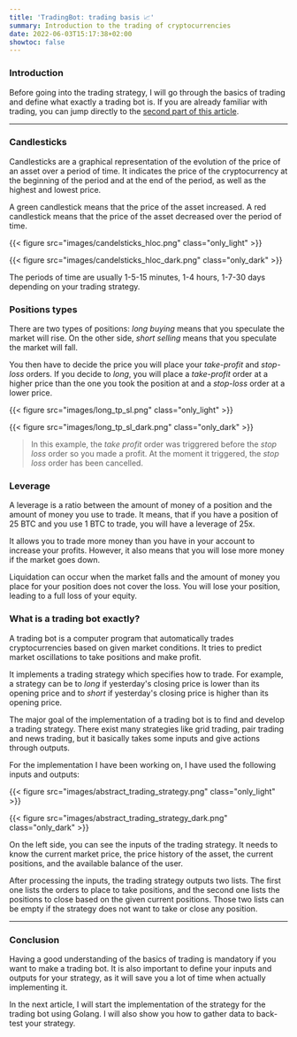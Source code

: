 ```yaml
---
title: 'TradingBot: trading basis 📈'
summary: Introduction to the trading of cryptocurrencies
date: 2022-06-03T15:17:38+02:00
showtoc: false
---
```


### Introduction

Before going into the trading strategy, I will go through the basics of trading
and define what exactly a trading bot is. If you are already familiar with
trading, you can jump directly to the [second part of this
article](#what-is-a-trading-bot-exactly).

---

### Candlesticks

Candlesticks are a graphical representation of the evolution of the price of an
asset over a period of time. It indicates the price of the cryptocurrency at the
beginning of the period and at the end of the period, as well as the highest and
lowest price.

A green candlestick means that the price of the asset increased. A red
candlestick means that the price of the asset decreased over the period of time.

{{< figure src="images/candelsticks_hloc.png" class="only_light" >}}

{{< figure src="images/candelsticks_hloc_dark.png" class="only_dark" >}}

The periods of time are usually 1-5-15 minutes, 1-4 hours, 1-7-30 days depending
on your trading strategy.

### Positions types

There are two types of positions: *long buying* means that you speculate the
market will rise. On the other side, *short selling* means that you speculate
the market will fall.

You then have to decide the price you will place your *take-profit* and
*stop-loss* orders. If you decide to *long*, you will place a *take-profit*
order at a higher price than the one you took the position at and a *stop-loss*
order at a lower price.

{{< figure src="images/long_tp_sl.png" class="only_light" >}}

{{< figure src="images/long_tp_sl_dark.png" class="only_dark" >}}

> In this example, the *take profit* order was triggrered before the *stop loss*
> order so you made a profit. At the moment it triggered, the *stop loss* order
> has been cancelled.

### Leverage

A leverage is a ratio between the amount of money of a position and the amount
of money you use to trade. It means, that if you have a position of 25 BTC and
you use 1 BTC to trade, you will have a leverage of 25x.

It allows you to trade more money than you have in your account to increase your
profits. However, it also means that you will lose more money if the market goes
down.

Liquidation can occur when the market falls and the amount of money you place
for your position does not cover the loss. You will lose your position, leading
to a full loss of your equity.

### What is a trading bot exactly?

A trading bot is a computer program that automatically trades cryptocurrencies
based on given market conditions. It tries to predict market oscillations to
take positions and make profit.

It implements a trading strategy which specifies how to trade. For example, a
strategy can be to *long* if yesterday's closing price is lower than its opening
price and to *short* if yesterday's closing price is higher than its opening
price.

The major goal of the implementation of a trading bot is to find and develop a
trading strategy. There exist many strategies like grid trading, pair trading
and news trading, but it basically takes some inputs and give actions through
outputs.

For the implementation I have been working on, I have used the following inputs
and outputs:

{{< figure src="images/abstract_trading_strategy.png" class="only_light" >}}

{{< figure src="images/abstract_trading_strategy_dark.png" class="only_dark" >}}

On the left side, you can see the inputs of the trading strategy. It needs to
know the current market price, the price history of the asset, the current
positions, and the available balance of the user.

After processing the inputs, the trading strategy outputs two lists. The first
one lists the orders to place to take positions, and the second one lists the
positions to close based on the given current positions. Those two lists can be
empty if the strategy does not want to take or close any position.

---
### Conclusion

Having a good understanding of the basics of trading is mandatory if you want to
make a trading bot. It is also important to define your inputs and outputs for
your strategy, as it will save you a lot of time when actually implementing it.

In the next article, I will start the implementation of the strategy for the
trading bot using Golang. I will also show you how to gather data to back-test
your strategy.
